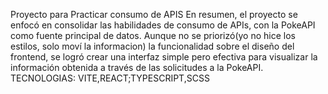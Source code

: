 Proyecto para Practicar consumo de APIS 
En resumen, el proyecto se enfocó en consolidar las habilidades de consumo de APIs, con la PokeAPI como fuente principal de datos. Aunque no se priorizó(yo no hice los estilos, solo moví la informacion) la funcionalidad sobre el diseño del frontend, se logró crear una interfaz simple pero efectiva para visualizar la información obtenida a través de las solicitudes a la PokeAPI.
TECNOLOGIAS: VITE,REACT;TYPESCRIPT,SCSS
